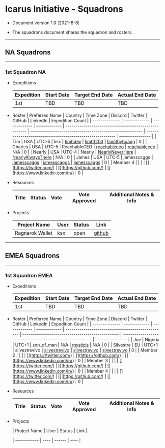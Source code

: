# Icarus Initiative - Squadrons

- Document version 1.0 (2021-8-8)

- The squadrons document shares the squadron and rosters.

---

## NA Squadrons

---

### 1st Squadron NA

- Expeditions

  | Expedition | Start Date | Target End Date | Actual End Date |
  | ---------- | ---------- | --------------- | --------------- |
  | 1st        | TBD        | TBD             | TBD             |

- Roster
  | Preferred Name | Country | Time Zone | Discord | Twitter | GitHub | LinkedIn | Expedition Count |
  | -------------- | ------------- | ------------- | ------------- | ------------------------------------------------------ | --------------------------------------------------------- | ---------------------------------------------------------- | ---------------- |
  | Tim | USA | UTC-5 | ksx | [timhdev](https://twitter.com/timhdev) | [timh1203](https://github.com/timh1203) | [timothyhoang](https://www.linkedin.com/in/timothyhoang/) | 0 |
  | Charles | USA | UTC-5 | ReachableCEO | [reachableceo](https://twitter.com/reachableceo) | [reachableceo](https://github.com/reachableceo) | N/A | 0 |
  | Nearly | USA | UTC-4 | Nearly | [NearlyNeverHere](https://twitter.com/NearlyNeverHere) | [NearlyAlwaysThere](https://github.com/NearlyAlwaysThere) | N/A | 0 |
  | James | USA | UTC-5 | jamesscaggs | [jamesscaggs](https://twitter.com/jamesscaggs) | [jamesscaggs](https://github.com/jamesscaggs) | [jamesscaggs](https://www.linkedin.com/in/jamesscaggs) | 0 |
  | Member 4 | <Member Info> | <Member Info> | <Member Info> | [<Member Info>](<https://twitter.com/><Member Info>) | [<Member Info>](<https://github.com/><Member Info>) | [<Member Info>](<https://www.linkedin.com/in/><Member Info>) | 0 |

- Resources

  | Title | Status | Vote | Vote Approved | Additional Notes & Info |
  | ----- | ------ | ---- | ------------- | ----------------------- |

- Projects

  | Project Name    | User | Status | Link                                                  |
  | --------------- | ---- | ------ | ----------------------------------------------------- |
  | Ragnarok Wallet | ksx  | open   | [github](https://github.com/timh1203/ragnarok_wallet) |

---

## EMEA Squadrons

---

### 1st Squadron EMEA

- Expeditions

  | Expedition | Start Date | Target End Date | Actual End Date |
  | ---------- | ---------- | --------------- | --------------- |
  | 1st        | TBD        | TBD             | TBD             |

- Roster
  | Preferred Name | Country | Time Zone | Discord | Twitter | GitHub | LinkedIn | Expedition Count |
  | -------------- | ------------- | ------------- | ------------- | -------------------------------------------------- | ------------------------------------------------- | ---------------------------------------------------------- | ---------------- |
  | Joe | Nigeria | UTC+1 | son_of_man | N/A | [mysticis](https://github.com/mysticis) | N/A | 0 |
  | Silvestre | EU | UTC+1 | silvestrevivo | [silvestrevivo](https://twitter.com/silvestrevivo) | [silvestrevivo](https://github.com/silvestrevivo) | [silvestrevivo](https://www.linkedin.com/in/silvestre-vivo-1a6843bb) | 0 |
  | Member 2 | <Member Info> | <Member Info> | <Member Info> | [<Member Info>](<https://twitter.com/><Member Info>) | [<Member Info>](<https://github.com/><Member Info>) | [<Member Info>](<https://www.linkedin.com/in/><Member Info>) | 0 |
  | Member 3 | <Member Info> | <Member Info> | <Member Info> | [<Member Info>](<https://twitter.com/><Member Info>) | [<Member Info>](<https://github.com/><Member Info>) | [<Member Info>](<https://www.linkedin.com/in/><Member Info>) | 0 |
  | Member 4 | <Member Info> | <Member Info> | <Member Info> | [<Member Info>](<https://twitter.com/><Member Info>) | [<Member Info>](<https://github.com/><Member Info>) | [<Member Info>](<https://www.linkedin.com/in/><Member Info>) | 0 |

- Resources

  | Title | Status | Vote | Vote Approved | Additional Notes & Info |
  | ----- | ------ | ---- | ------------- | ----------------------- |

- Projects

  | Project Name | User | Status | Link |

  | ------------ | ---- | ------ | ---- |
